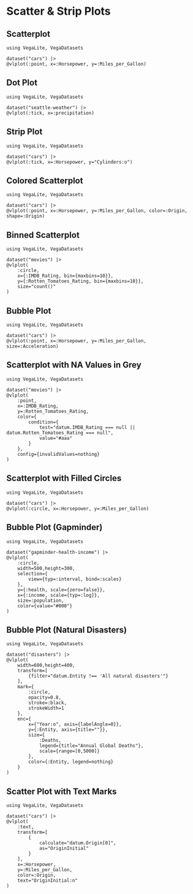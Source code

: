 # Scatter & Strip Plots

## Scatterplot

```@example
using VegaLite, VegaDatasets

dataset("cars") |>
@vlplot(:point, x=:Horsepower, y=:Miles_per_Gallon)
```

## Dot Plot

```@example
using VegaLite, VegaDatasets

dataset("seattle-weather") |>
@vlplot(:tick, x=:precipitation)
```

## Strip Plot

```@example
using VegaLite, VegaDatasets

dataset("cars") |>
@vlplot(:tick, x=:Horsepower, y="Cylinders:o")
```

## Colored Scatterplot

```@example
using VegaLite, VegaDatasets

dataset("cars") |>
@vlplot(:point, x=:Horsepower, y=:Miles_per_Gallon, color=:Origin, shape=:Origin)
```

## Binned Scatterplot

```@example
using VegaLite, VegaDatasets

dataset("movies") |>
@vlplot(
    :circle,
    x={:IMDB_Rating, bin={maxbins=10}},
    y={:Rotten_Tomatoes_Rating, bin={maxbins=10}},
    size="count()"
)
```

## Bubble Plot

```@example
using VegaLite, VegaDatasets

dataset("cars") |>
@vlplot(:point, x=:Horsepower, y=:Miles_per_Gallon, size=:Acceleration)
```

## Scatterplot with NA Values in Grey

```@example
using VegaLite, VegaDatasets

dataset("movies") |>
@vlplot(
    :point,
    x=:IMDB_Rating,
    y=:Rotten_Tomatoes_Rating,
    color={
        condition={
            test="datum.IMDB_Rating === null || datum.Rotten_Tomatoes_Rating === null",
            value="#aaa"
        }
    },
    config={invalidValues=nothing}
)
```

## Scatterplot with Filled Circles

```@example
using VegaLite, VegaDatasets

dataset("cars") |>
@vlplot(:circle, x=:Horsepower, y=:Miles_per_Gallon)
```

## Bubble Plot (Gapminder)

```@example
using VegaLite, VegaDatasets

dataset("gapminder-health-income") |>
@vlplot(
    :circle,
    width=500,height=300,
    selection={
        view={typ=:interval, bind=:scales}
    },
    y={:health, scale={zero=false}},
    x={:income, scale={typ=:log}},
    size=:population,
    color={value="#000"}
)
```

## Bubble Plot (Natural Disasters)

```@example
using VegaLite, VegaDatasets

dataset("disasters") |>
@vlplot(
    width=600,height=400,
    transform=[
        {filter="datum.Entity !== 'All natural disasters'"}
    ],
    mark={
        :circle,
        opacity=0.8,
        stroke=:black,
        strokeWidth=1
    },
    enc={
        x={"Year:o", axis={labelAngle=0}},
        y={:Entity, axis={title=""}},
        size={
            :Deaths,
            legend={title="Annual Global Deaths"},
            scale={range=[0,5000]}
        },
        color={:Entity, legend=nothing}
    }
)
```

## Scatter Plot with Text Marks

```@example
using VegaLite, VegaDatasets

dataset("cars") |>
@vlplot(
    :text,
    transform=[
        {
            calculate="datum.Origin[0]",
            as="OriginInitial"
        }
    ],
    x=:Horsepower,
    y=:Miles_per_Gallon,
    color=:Origin,
    text="OriginInitial:n"
)
```
